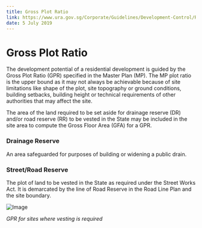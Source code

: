 ```yaml
---
title: Gross Plot Ratio
link: https://www.ura.gov.sg/Corporate/Guidelines/Development-Control/Residential/Flats-Condominiums/Gross-Plot-Ratio
date: 5 July 2019
---
```


# Gross Plot Ratio

The development potential of a residential development is guided by the Gross Plot Ratio (GPR) specified in the Master Plan (MP). The MP plot ratio is the upper bound as it may not always be achievable because of site limitations like shape of the plot, site topography or ground conditions, building setbacks, building height or technical requirements of other authorities that may affect the site.

The area of the land required to be set aside for drainage reserve (DR) and/or road reserve (RR) to be vested in the State may be included in the site area to compute the Gross Floor Area (GFA) for a GPR.

### Drainage Reserve
An area safeguarded for purposes of building or widening a public drain.

### Street/Road Reserve
The plot of land to be vested in the State as required under the Street Works Act. It is demarcated by the line of Road Reserve in the Road Line Plan and the site boundary.

![Image](https://www.ura.gov.sg/-/media/Corporate/Guidelines/Development-control/Flats-Condominiums/F01_Gross_Plot_Ratio.jpg?h=100%25&w=100%25)

*GPR for sites where vesting is required*


